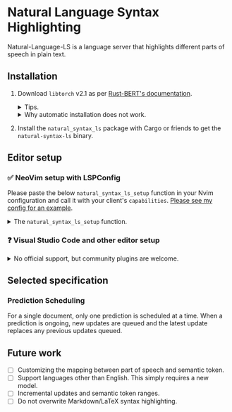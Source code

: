 # Natural Language Syntax Highlighting

Natural-Language-LS is a language server that highlights different parts of
speech in plain text.

## Installation

1. Download `libtorch` v2.1 as per
    [Rust-BERT's documentation][download-torch].
    <details><summary>Tips.</summary>

    You can figure out the URL to download `libtorch` [in tch-rs' build
    script](https://github.com/LaurentMazare/tch-rs/blob/5480d6fd4be12e748e0d87555db54a5f6e74edf2/torch-sys/build.rs#L311).
    If you are too lazy to set up environment variables,
    you can simply download the libraries to `/usr/local/lib/`.

    </details>
    <details><summary>Why automatic installation does not work.</summary>

    Rust-BERT has an "automatic installation" option that
    uses tch-rs' build script to download `libtorch`.
    However,
    the binary produced this way does not run because that `libtorch` is not on
    `LD_LIBRARY_PATH`.
    Alternatively, you could statically link `libtorch`,
    but that would
    [require you to download `libtorch` yourself][tch-static-linking] anyway.

    </details>
1. Install the `natural_syntax_ls` package with Cargo or friends to
    get the `natural-syntax-ls` binary.

## Editor setup

### ✅ NeoVim setup with LSPConfig

Please paste the below `natural_syntax_ls_setup` function in
your Nvim configuration and call it with your client's `capabilities`.
[Please see my config for an
example](https://github.com/SichangHe/.config/blob/c24e81f10e3dd4c74e3885f5ed205027a9cfabdc/nvim/lua/plugins/lsp.lua#L291).

<details><summary>The <code>natural_syntax_ls_setup</code> function.</summary>

```lua
local function natural_syntax_ls_setup(capabilities)
    local lspconfig = require('lspconfig')
    require('lspconfig.configs')['natural_syntax_ls'] = {
        default_config = {
            cmd = { 'natural-syntax-ls' },
            filetypes = { 'text' },
            single_file_support = true,
        },
        docs = {
            description = [[The Natural Syntax Language Server for highlighting parts of speech.]],
        },
    }
    lspconfig['natural_syntax_ls'].setup {
        capabilities = capabilities,
    }
end
```

</details>

### ❓ Visual Studio Code and other editor setup

<details>
<summary>No official support, but community plugins are welcome.</summary>

I do not currently use VSCode and these other editors,
so I do not wish to maintain plugins for them.

However,
it should be straightforward to implement plugins for them since
mdBook-LS implements the Language Server Protocol (LSP).
So,
please feel free to make a plugin yourself and create an issue for me to
link it here.

</details>

## Selected specification

### Prediction Scheduling

For a single document, only one prediction is scheduled at a time.
When a prediction is ongoing,
new updates are queued and
the latest update replaces any previous updates queued.

## Future work

- [ ] Customizing the mapping between part of speech and semantic token.
- [ ] Support languages other than English. This simply requires a new model.
- [ ] Incremental updates and semantic token ranges.
- [ ] Do not overwrite Markdown/LaTeX syntax highlighting.

[download-torch]: https://docs.rs/rust-bert/0.22.0/rust_bert/#manual-installation-recommended
[tch-static-linking]: https://github.com/LaurentMazare/tch-rs/tree/v2.1?tab=readme-ov-file#static-linking
